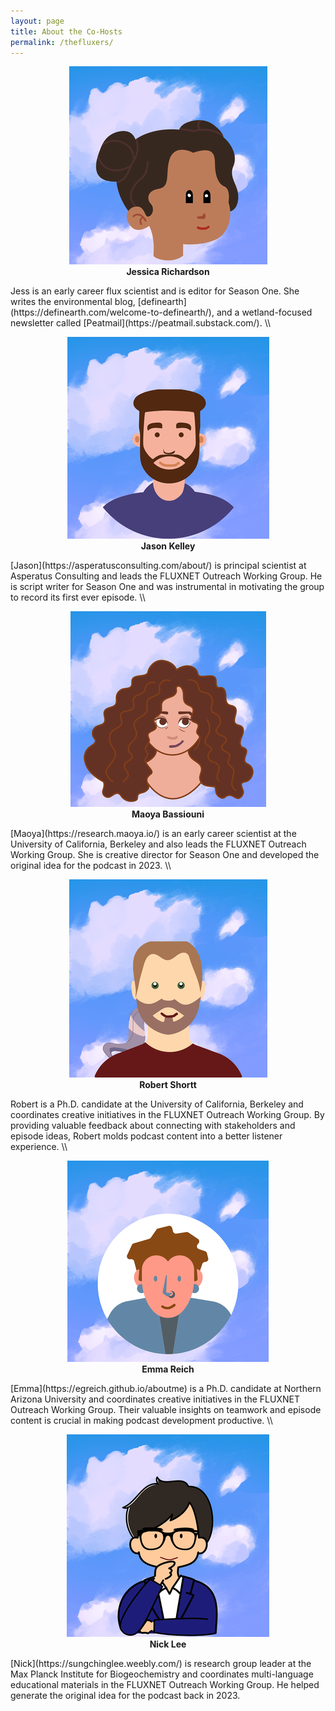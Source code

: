 ```yaml
---
layout: page
title: About the Co-Hosts
permalink: /thefluxers/
---
```



<center><figure>
  <img src="/images/jess.png" alt="Jessica Richardson">
  <figcaption><b>Jessica Richardson</b></figcaption>
</figure></center>
Jess is an early career flux scientist and is editor for Season One. She writes the environmental blog, [definearth](https://definearth.com/welcome-to-definearth/), and a wetland-focused newsletter called [Peatmail](https://peatmail.substack.com/). \\

<center><figure>
  <img src="/images/jason.png" alt="Jason Kelley">
  <figcaption><b>Jason Kelley</b></figcaption>
</figure></center>
[Jason](https://asperatusconsulting.com/about/) is principal scientist at Asperatus Consulting and leads the FLUXNET Outreach Working Group. He is script writer for Season One and was instrumental in motivating the group to record its first ever episode. \\

<center><figure>
  <img src="/images/maoya.png" alt="Maoya Bassiouni">
  <figcaption><b>Maoya Bassiouni</b></figcaption>
</figure></center>
[Maoya](https://research.maoya.io/) is an early career scientist at the University of California, Berkeley and also leads the FLUXNET Outreach Working Group. She is creative director for Season One and developed the original idea for the podcast in 2023. \\

<center><figure>
  <img src="/images/robert.png" alt="Robert Shortt">
  <figcaption><b>Robert Shortt</b></figcaption>
</figure></center>
Robert is a Ph.D. candidate at the University of California, Berkeley and coordinates creative initiatives in the FLUXNET Outreach Working Group. By providing valuable feedback about connecting with stakeholders and episode ideas, Robert molds podcast content into a better listener experience. \\

<center><figure>
  <img src="/images/emma.png" alt="Emma Reich">
  <figcaption><b>Emma Reich</b></figcaption>
</figure></center>
[Emma](https://egreich.github.io/aboutme) is a Ph.D. candidate at Northern Arizona University and coordinates creative initiatives in the FLUXNET Outreach Working Group. Their valuable insights on teamwork and episode content is crucial in making podcast development productive. \\

<center><figure>
  <img src="/images/nick.png" alt="Nick Lee">
  <figcaption><b>Nick Lee</b></figcaption>
</figure></center>
[Nick](https://sungchinglee.weebly.com/) is research group leader at the Max Planck Institute for Biogeochemistry and coordinates multi-language educational materials in the FLUXNET Outreach Working Group. He helped generate the original idea for the podcast back in 2023.




